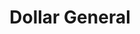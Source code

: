 ---
title: "Dollar General"
url: /pensacola/dollar-general-east-nine-mile-road/
shop: variety store
---